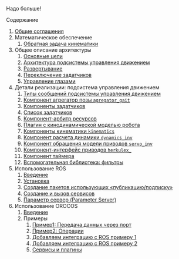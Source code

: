 Надо больше!

Содержание
1. [Общие соглашения](common)
2. Математическое обеспечение
    1. [Обратная задача кинематики](kinematics-analytical)
3. Общее описание архитектуры
    1. [Основные цели](goals)
    1. [Архитектура подсистемы управления движением](architecture)
    1. [Развертывание](deployment)
    1. [Переключение задатчиков](gait-switching)
    1. [Управление глазами](eyes-control)
4. Детали реализации: подсистема управления движением
    1. [Типы сообщений подсистемы управления движением](message-types)
    1. [Компонент агрегатор позы `agregator_gait`](components-agregator-gait)
    1. [Компоненты задатчиков](components-gait)
    1. [Список задатчиков](components-gaits-and-animations)
    1. [Компонент-арбитр ресурсов](components-resource-control)
    1. [Плагин с кинодинамической моделью робота](plugin-robotmodel)
    1. [Компоненты кинематики `kinematics`](components-kinematics)
    1. [Компонент расчета динамики `dynamics_inv`](components-dynamics)
    1. [Компонент обращения модели приводов `servo_inv`](components-servo-inv)
    1. [Компонент-интерфейс приводов `herkulex_`](components-herkulex-alt) 
    1. [Компонент таймера](components-timer) 
    1. [Вспомогательная библиотека: фильтры](library-filters)
5. Использование ROS
    1. [Введение](ros-introduction)
    1. [Установка](ros-installation)
    1. [Создание пакетов использующих «публикацию/подписку»](ros-create-pub-sub)
    1. [Создание и вызов сервисов](ros-create-service)
    1. [Параметр сервер (Parameter Server)](ros-parameters)
6. Использование OROCOS
    1. [Введение](orocos-introduction)
    1. Примеры
        1. [Пример1: Передача данных через порт](orocos-example1)
        2. [Пример2: Операции](orocos-example2)
        3. [Добавляем интеграцию с ROS примеру 1](orocos-ros-example1)
        4. [Добавляем интеграцию с ROS примеру 2](orocos-ros-example2)
        5. [Сервисы и плагины](orocos-services)
